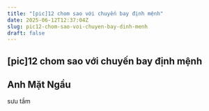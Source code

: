 ```yaml
---
title: "[pic]12 chom sao với chuyến bay định mệnh"
date: 2025-06-12T12:37:04Z
slug: pic12-chom-sao-voi-chuyen-bay-dinh-menh
draft: false
---
```


## [pic]12 chom sao với chuyến bay định mệnh

## Anh Mặt Ngầu

sưu tầm